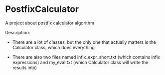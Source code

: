 # PostfixCalculator
A project about postfix calculator algorithm

Description: 
 - There are a lot of classes, but the only one that actually matters
 is the Calculator class, which does everything

 - There are also two files named infix_expr_short.txt (which contains infix expressions)
 and my_eval.txt (which Calculator class will write the results into)
